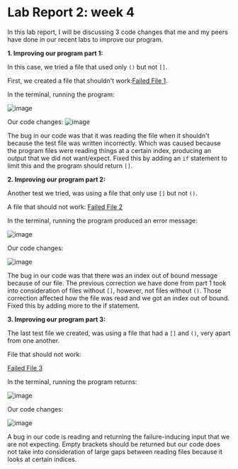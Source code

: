 # Lab Report 2: week 4

In this lab report, I will be discussing 3 code changes that me and my peers have done in our recent labs to improve our program. 

**1. Improving our program part 1:**

In this case, we tried a file that used only `()` but not `[]`.

First, we created a file that shouldn't work:[Failed File 1](https://github.com/lhailani/markdown-parse/blob/main/md3.md).

In the terminal, running the program: 

![image](https://user-images.githubusercontent.com/97707886/151602597-5c825b69-db96-4baf-802e-9be1757b4ed4.png)

Our code changes:
![image](https://user-images.githubusercontent.com/97707886/151602186-dadf4178-26ca-40dc-8e3c-440a12a08eea.png)

The bug in our code was that it was reading the file when it shouldn't because the test file was written incorrectly. Which was caused because the program files were reading things at a certain index, producing an output that we did not want/expect. Fixed this by adding an `if` statement to limit this and the program should return `[]`. 

**2. Improving our program part 2:**

Another test we tried, was using a file that only use `[]` but not `()`.

A file that should not work: [Failed File 2](https://github.com/lhailani/markdown-parse/blob/main/newmarkdown.md)

In the terminal, running the program produced an error message:

![image](https://user-images.githubusercontent.com/97707886/151605463-a33c2674-1cf1-4b09-868d-111f4b9a5619.png)

Our code changes: 

![image](https://user-images.githubusercontent.com/97707886/151605766-3cee310d-2025-4a2b-9893-1b2c3bbf3093.png)

The bug in our code was that there was an index out of bound message because of our file. The previous correction we have done from part 1 took into consideration of files without `[]`, however, not files without `()`. Those correction affected how the file was read and we got an index out of bound. Fixed this by adding more to the if statement. 

**3. Improving our program part 3:**

The last test file we created, was using a file that had a `[]` and `()`, very apart from one another.

File that should not work: 

[Failed File 3](https://github.com/lhailani/markdown-parse/blob/main/md4.md)

In the terminal, running the program returns:

![image](https://user-images.githubusercontent.com/97707886/151610271-caa154f3-de4a-4282-a5aa-554caca46127.png)

Our code changes:

![image](https://user-images.githubusercontent.com/97707886/151610517-1fcc749c-c872-4d39-8b81-a25a9de6ee5f.png)

A bug in our code is reading and returning the failure-inducing input that we are not expecting. Empty brackets should be returned but our code does not take into consideration of large gaps between reading files because it looks at certain indices. 

